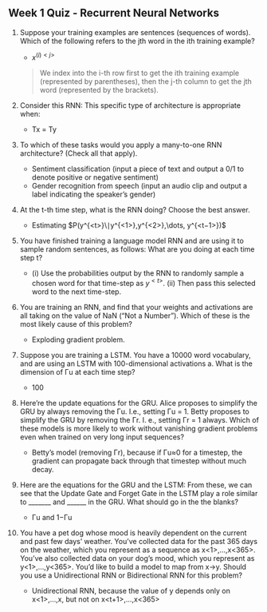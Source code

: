 ## Week 1 Quiz - Recurrent Neural Networks


1. Suppose your training examples are sentences (sequences of words). Which of the following refers to the jth word in the ith training example?

    - $x^{(i)<j>}$
    > We index into the i-th row first to get the ith training example (represented by parentheses), then the j-th column to get the jth word (represented by the brackets).

2. Consider this RNN: This specific type of architecture is appropriate when:

    - Tx = Ty

3. To which of these tasks would you apply a many-to-one RNN architecture? (Check all that apply).

    - Sentiment classification (input a piece of text and output a 0/1 to denote positive or negative sentiment)
    - Gender recognition from speech (input an audio clip and output a label indicating the speaker’s gender)

4. At the t-th time step, what is the RNN doing? Choose the best answer.

    - Estimating $P(y^{<t>}\∣y^{<1>},y^{<2>},\dots, y^{<t−1>})$

5. You have finished training a language model RNN and are using it to sample random sentences, as follows: What are you doing at each time step t?

    - (i) Use the probabilities output by the RNN to randomly sample a chosen word for that time-step as $y^{<t>}$. (ii) Then pass this selected word to the next time-step.

6. You are training an RNN, and find that your weights and activations are all taking on the value of NaN (“Not a Number”). Which of these is the most likely cause of this problem?

    - Exploding gradient problem.

7. Suppose you are training a LSTM. You have a 10000 word vocabulary, and are using an LSTM with 100-dimensional activations a<t>. What is the dimension of Γu at each time step?

    - 100

8. Here’re the update equations for the GRU. Alice proposes to simplify the GRU by always removing the Γu. I.e., setting Γu = 1. Betty proposes to simplify the GRU by removing the Γr. I. e., setting Γr = 1 always. Which of these models is more likely to work without vanishing gradient problems even when trained on very long input sequences?

    - Betty’s model (removing Γr), because if Γu≈0 for a timestep, the gradient can propagate back through that timestep without much decay.

9. Here are the equations for the GRU and the LSTM: From these, we can see that the Update Gate and Forget Gate in the LSTM play a role similar to _______ and ______ in the GRU. What should go in the the blanks?

    - Γu and 1−Γu

10. You have a pet dog whose mood is heavily dependent on the current and past few days’ weather. You’ve collected data for the past 365 days on the weather, which you represent as a sequence as x<1>,…,x<365>. You’ve also collected data on your dog’s mood, which you represent as y<1>,…,y<365>. You’d like to build a model to map from x→y. Should you use a Unidirectional RNN or Bidirectional RNN for this problem?

    - Unidirectional RNN, because the value of y<t> depends only on x<1>,…,x<t>, but not on x<t+1>,…,x<365>